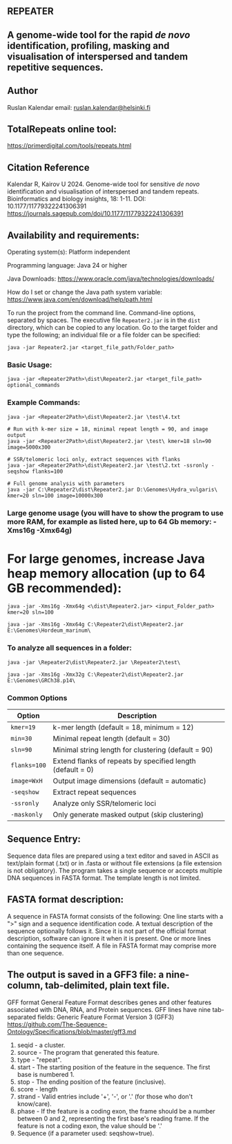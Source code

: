 ## REPEATER
## A genome-wide tool for the rapid *de novo* identification, profiling, masking and visualisation of interspersed and tandem repetitive sequences.

## Author
Ruslan Kalendar 
email: ruslan.kalendar@helsinki.fi

## TotalRepeats online tool: 
https://primerdigital.com/tools/repeats.html

## Citation Reference
Kalendar R, Kairov U 2024. Genome-wide tool for sensitive *de novo* identification and visualisation of interspersed and tandem repeats. Bioinformatics and biology insights, 18: 1-11. DOI: 10.1177/11779322241306391
https://journals.sagepub.com/doi/10.1177/11779322241306391

## Availability and requirements:

Operating system(s): Platform independent

Programming language: Java 24 or higher

Java Downloads: https://www.oracle.com/java/technologies/downloads/

How do I set or change the Java path system variable: https://www.java.com/en/download/help/path.html

To run the project from the command line. Command-line options, separated by spaces. 
The executive file ```Repeater2.jar``` is in the ```dist``` directory, which can be copied to any location. 
Go to the target folder and type the following; an individual file or a file folder can be specified:

```java -jar Repeater2.jar <target_file_path/Folder_path>```


### Basic Usage:

```java -jar <Repeater2Path>\dist\Repeater2.jar <target_file_path> optional_commands```


### Example Commands:
```
java -jar <Repeater2Path>\dist\Repeater2.jar \test\4.txt  

# Run with k-mer size = 18, minimal repeat length = 90, and image output
java -jar <Repeater2Path>\dist\Repeater2.jar \test\ kmer=18 sln=90 image=5000x300 

# SSR/telomeric loci only, extract sequences with flanks
java -jar <Repeater2Path>\dist\Repeater2.jar \test\2.txt -ssronly -seqshow flanks=100

# Full genome analysis with parameters
java -jar C:\Repeater2\dist\Repeater2.jar D:\Genomes\Hydra_vulgaris\ kmer=20 sln=100 image=10000x300

```

### Large genome usage (you will have to show the program to use more RAM, for example as listed here, up to 64 Gb memory: -Xms16g -Xmx64g)
# For large genomes, increase Java heap memory allocation (up to 64 GB recommended):
```
java -jar -Xms16g -Xmx64g <\dist\Repeater2.jar> <input_Folder_path> kmer=20 sln=100

java -jar -Xms16g -Xmx64g C:\Repeater2\dist\Repeater2.jar E:\Genomes\Hordeum_marinum\
```

### To analyze all sequences in a folder:

```
java -jar \Repeater2\dist\Repeater2.jar \Repeater2\test\ 

java -jar -Xms16g -Xmx32g C:\Repeater2\dist\Repeater2.jar E:\Genomes\GRCh38.p14\
```
### Common Options
| Option       | Description                                                |
| ------------ | ---------------------------------------------------------- |
| `kmer=19`    | k-mer length (default = 18, minimum = 12)                  |
| `min=30`     | Minimal repeat length (default = 30)                       |
| `sln=90`     | Minimal string length for clustering (default = 90)        |
| `flanks=100` | Extend flanks of repeats by specified length (default = 0) |
| `image=WxH`  | Output image dimensions (default = automatic)              |
| `-seqshow`   | Extract repeat sequences                  |
| `-ssronly`   | Analyze only SSR/telomeric loci            |
| `-maskonly`  | Only generate masked output (skip clustering)    |

## Sequence Entry:

Sequence data files are prepared using a text editor and saved in ASCII as text/plain format (.txt) or in .fasta or without file extensions (a file extension is not obligatory). The program takes a single sequence or accepts multiple DNA sequences in FASTA format. The template length is not limited.

## FASTA format description:
A sequence in FASTA format consists of the following:
One line starts with a ">" sign and a sequence identification code. A textual description of the sequence optionally follows it. Since it is not part of the official format description, software can ignore it when it is present.
One or more lines containing the sequence itself. A file in FASTA format may comprise more than one sequence.


## The output is saved in a GFF3 file: a nine-column, tab-delimited, plain text file. 
 
GFF format General Feature Format describes genes and other features associated with DNA, RNA, and Protein sequences. GFF lines have nine tab-separated fields:
Generic Feature Format Version 3 (GFF3) 
https://github.com/The-Sequence-Ontology/Specifications/blob/master/gff3.md
1. seqid - a cluster.
2. source - The program that generated this feature.
3. type - "repeat".
4. start - The starting position of the feature in the sequence. The first base is numbered 1.
5. stop - The ending position of the feature (inclusive).
6. score - length 
7. strand - Valid entries include '+', '-', or '.' (for those who don't know/care).
8. phase - If the feature is a coding exon, the frame should be a number between 0 and 2, representing the first base's reading frame. If the feature is not a coding exon, the value should be '.'
9. Sequence (if a parameter used: seqshow=true).
